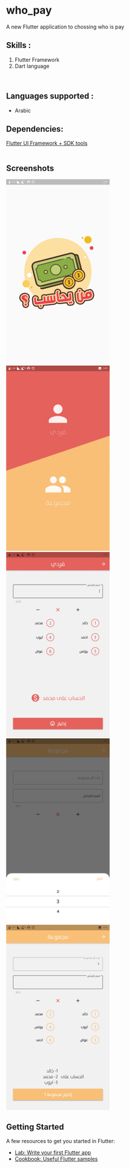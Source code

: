 # who_pay

A new Flutter application to chossing who is pay

## Skills : 
1. Flutter Framework<br />
2. Dart language<br />

<br />

## Languages supported :
- Arabic<br />

## Dependencies:
[Flutter UI Framework + SDK tools](https://flutter.dev/docs/get-started/install)<br />
<br />

## Screenshots
<img src="/Screenshots/1.jpg" width="280" height="500">
<img src="/Screenshots/2.jpg" width="280" height="500">
<img src="/Screenshots/3.jpg" width="280" height="500">
<img src="/Screenshots/4.jpg" width="280" height="500">
<img src="/Screenshots/5.jpg" width="280" height="500">

## Getting Started

A few resources to get you started in Flutter:

- [Lab: Write your first Flutter app](https://flutter.dev/docs/get-started/codelab)
- [Cookbook: Useful Flutter samples](https://flutter.dev/docs/cookbook)


